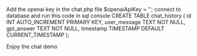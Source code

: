 Add the openai key in the chat.php file 
 $openaiApiKey = '';
 connect to database and run this code in sql console
 CREATE TABLE chat_history (
    id INT AUTO_INCREMENT PRIMARY KEY,
    user_message TEXT NOT NULL,
    gpt_answer TEXT NOT NULL,
    timestamp TIMESTAMP DEFAULT CURRENT_TIMESTAMP
);

Enjoy the chat demo
